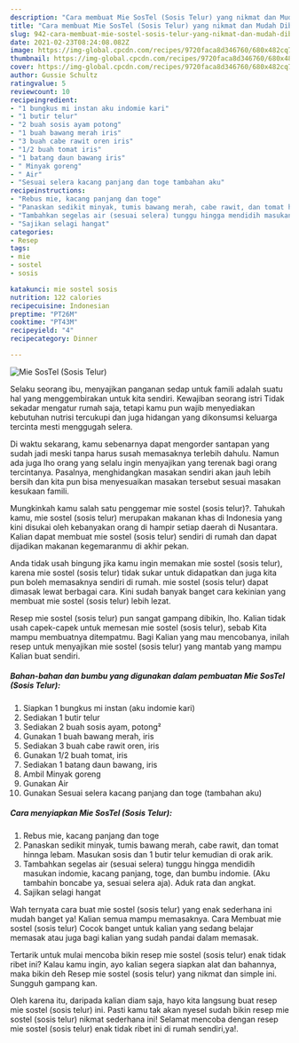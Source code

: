 ```yaml
---
description: "Cara membuat Mie SosTel (Sosis Telur) yang nikmat dan Mudah Dibuat"
title: "Cara membuat Mie SosTel (Sosis Telur) yang nikmat dan Mudah Dibuat"
slug: 942-cara-membuat-mie-sostel-sosis-telur-yang-nikmat-dan-mudah-dibuat
date: 2021-02-23T08:24:08.082Z
image: https://img-global.cpcdn.com/recipes/9720faca8d346760/680x482cq70/mie-sostel-sosis-telur-foto-resep-utama.jpg
thumbnail: https://img-global.cpcdn.com/recipes/9720faca8d346760/680x482cq70/mie-sostel-sosis-telur-foto-resep-utama.jpg
cover: https://img-global.cpcdn.com/recipes/9720faca8d346760/680x482cq70/mie-sostel-sosis-telur-foto-resep-utama.jpg
author: Gussie Schultz
ratingvalue: 5
reviewcount: 10
recipeingredient:
- "1 bungkus mi instan aku indomie kari"
- "1 butir telur"
- "2 buah sosis ayam potong"
- "1 buah bawang merah iris"
- "3 buah cabe rawit oren iris"
- "1/2 buah tomat iris"
- "1 batang daun bawang iris"
- " Minyak goreng"
- " Air"
- "Sesuai selera kacang panjang dan toge tambahan aku"
recipeinstructions:
- "Rebus mie, kacang panjang dan toge"
- "Panaskan sedikit minyak, tumis bawang merah, cabe rawit, dan tomat hinnga lebam. Masukan sosis dan 1 butir telur kemudian di orak arik."
- "Tambahkan segelas air (sesuai selera) tunggu hingga mendidih masukan indomie, kacang panjang, toge, dan bumbu indomie. (Aku tambahin boncabe ya, sesuai selera aja). Aduk rata dan angkat."
- "Sajikan selagi hangat"
categories:
- Resep
tags:
- mie
- sostel
- sosis

katakunci: mie sostel sosis 
nutrition: 122 calories
recipecuisine: Indonesian
preptime: "PT26M"
cooktime: "PT43M"
recipeyield: "4"
recipecategory: Dinner

---
```



![Mie SosTel (Sosis Telur)](https://img-global.cpcdn.com/recipes/9720faca8d346760/680x482cq70/mie-sostel-sosis-telur-foto-resep-utama.jpg)

Selaku seorang ibu, menyajikan panganan sedap untuk famili adalah suatu hal yang menggembirakan untuk kita sendiri. Kewajiban seorang istri Tidak sekadar mengatur rumah saja, tetapi kamu pun wajib menyediakan kebutuhan nutrisi tercukupi dan juga hidangan yang dikonsumsi keluarga tercinta mesti menggugah selera.

Di waktu  sekarang, kamu sebenarnya dapat mengorder santapan yang sudah jadi meski tanpa harus susah memasaknya terlebih dahulu. Namun ada juga lho orang yang selalu ingin menyajikan yang terenak bagi orang tercintanya. Pasalnya, menghidangkan masakan sendiri akan jauh lebih bersih dan kita pun bisa menyesuaikan masakan tersebut sesuai masakan kesukaan famili. 



Mungkinkah kamu salah satu penggemar mie sostel (sosis telur)?. Tahukah kamu, mie sostel (sosis telur) merupakan makanan khas di Indonesia yang kini disukai oleh kebanyakan orang di hampir setiap daerah di Nusantara. Kalian dapat membuat mie sostel (sosis telur) sendiri di rumah dan dapat dijadikan makanan kegemaranmu di akhir pekan.

Anda tidak usah bingung jika kamu ingin memakan mie sostel (sosis telur), karena mie sostel (sosis telur) tidak sukar untuk didapatkan dan juga kita pun boleh memasaknya sendiri di rumah. mie sostel (sosis telur) dapat dimasak lewat berbagai cara. Kini sudah banyak banget cara kekinian yang membuat mie sostel (sosis telur) lebih lezat.

Resep mie sostel (sosis telur) pun sangat gampang dibikin, lho. Kalian tidak usah capek-capek untuk memesan mie sostel (sosis telur), sebab Kita mampu membuatnya ditempatmu. Bagi Kalian yang mau mencobanya, inilah resep untuk menyajikan mie sostel (sosis telur) yang mantab yang mampu Kalian buat sendiri.

<!--inarticleads1-->

##### Bahan-bahan dan bumbu yang digunakan dalam pembuatan Mie SosTel (Sosis Telur):

1. Siapkan 1 bungkus mi instan (aku indomie kari)
1. Sediakan 1 butir telur
1. Sediakan 2 buah sosis ayam, potong²
1. Gunakan 1 buah bawang merah, iris
1. Sediakan 3 buah cabe rawit oren, iris
1. Gunakan 1/2 buah tomat, iris
1. Sediakan 1 batang daun bawang, iris
1. Ambil  Minyak goreng
1. Gunakan  Air
1. Gunakan Sesuai selera kacang panjang dan toge (tambahan aku)




<!--inarticleads2-->

##### Cara menyiapkan Mie SosTel (Sosis Telur):

1. Rebus mie, kacang panjang dan toge
1. Panaskan sedikit minyak, tumis bawang merah, cabe rawit, dan tomat hinnga lebam. Masukan sosis dan 1 butir telur kemudian di orak arik.
1. Tambahkan segelas air (sesuai selera) tunggu hingga mendidih masukan indomie, kacang panjang, toge, dan bumbu indomie. (Aku tambahin boncabe ya, sesuai selera aja). Aduk rata dan angkat.
1. Sajikan selagi hangat




Wah ternyata cara buat mie sostel (sosis telur) yang enak sederhana ini mudah banget ya! Kalian semua mampu memasaknya. Cara Membuat mie sostel (sosis telur) Cocok banget untuk kalian yang sedang belajar memasak atau juga bagi kalian yang sudah pandai dalam memasak.

Tertarik untuk mulai mencoba bikin resep mie sostel (sosis telur) enak tidak ribet ini? Kalau kamu ingin, ayo kalian segera siapkan alat dan bahannya, maka bikin deh Resep mie sostel (sosis telur) yang nikmat dan simple ini. Sungguh gampang kan. 

Oleh karena itu, daripada kalian diam saja, hayo kita langsung buat resep mie sostel (sosis telur) ini. Pasti kamu tak akan nyesel sudah bikin resep mie sostel (sosis telur) nikmat sederhana ini! Selamat mencoba dengan resep mie sostel (sosis telur) enak tidak ribet ini di rumah sendiri,ya!.

